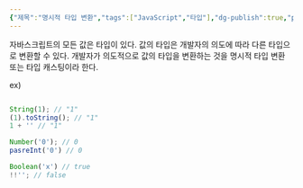 ```yaml
---
{"제목":"명시적 타입 변환","tags":["JavaScript","타입"],"dg-publish":true,"permalink":"/v2/공부노트/JavaScript/명시적 타입 변환/","dgPassFrontmatter":true}
---
```


자바스크립트의 모든 값은 타입이 있다. 값의 타입은 개발자의 의도에 따라 다른 타입으로 변환할 수 있다. 개발자가 의도적으로 값의 타입을 변환하는 것을 명시적 타입 변환 또는 타입 캐스팅이라 한다.

ex)

```js

String(1); // "1"
(1).toString(); // "1"
1 + '' // "1"

Number('0'); // 0
pasreInt('0') // 0

Boolean('x') // true
!!''; // false
```

